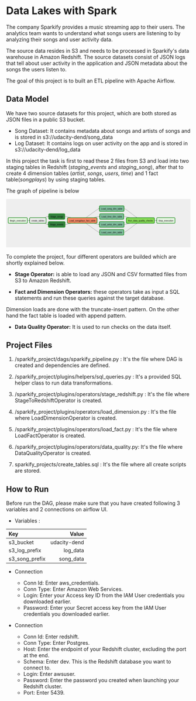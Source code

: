# Data Lakes with Spark 


The company Sparkify provides a music streaming app to their users. The analytics team wants to understand what songs users are listening to by analyzing their songs and user activity data. 

The source data resides in S3 and needs to be processed in Sparkify's data warehouse in Amazon Redshift. The source datasets consist of JSON logs that tell about user activity in the application and JSON metadata about the songs the users listen to.


The goal of this project is to built an ETL pipeline with Apache Airflow. 
## Data Model

We have two source datasets for this project, which are both stored as JSON files in a public S3 bucket. 
 * Song Dataset: It contains metadata about songs and artists of songs and is stored in s3://udacity-dend/song_data
 * Log Dataset: It contains logs on user activity on the app and is stored in s3://udacity-dend/log_data

In this project the task is first to read these 2 files from S3 and load into two staging tables in Redshift (*staging_events* and *staging_song*), after that to create 4 dimension tables (*artist*, *songs*, *users*, *time*) and 1 fact table(*songplays*) by using staging tables. 

The graph of pipeline is below

![Image of airflow graph](https://github.com/gizunkar/data_engineering_projects/blob/master/Project_5_Data_Pipeline_With_Apache_Airflow/img/sparkify_pipeline.png?raw=true)


To complete the project, four different operators are builded which are shortly explained below.

 * **Stage Operator:** is able to load any JSON and CSV formatted files from S3 to Amazon Redshift.

 * **Fact and Dimension Operators:** these operators take as input a SQL statements and run these queries against the target database. 

 Dimension loads are done with the truncate-insert pattern. On the other hand the fact table is loaded with append pattern. 

 * **Data Quality Operator:** It is used to run checks on the data itself. 



## Project Files  

1. /sparkify_project/dags/sparkify_pipeline.py : It's the file where DAG is created and dependencies are defined. 

2. /sparkify_project/plugins/helpers/sql_queries.py : It's a provided SQL helper class to run data transformations.

3. /sparkify_project/plugins/operators/stage_redshift.py : It's the file where StageToRedshiftOperator is created.  

4. /sparkify_project/plugins/operators/load_dimension.py : It's the file where LoadDimensionOperator is created.

5. /sparkify_project/plugins/operators/load_fact.py : It's the file where LoadFactOperator is created.

6. /sparkify_project/plugins/operators/data_quality.py: It's the file where DataQualityOperator is created. 

7. sparkify_projects/create_tables.sql : It's the file where all create scripts are stored. 


## How to Run 

Before run the DAG, please make sure that you have created following 3 variables and 2 connections on airflow UI. 

 * Variables : 

|Key			| Value		
| :---         	|        ---:  |			
| s3_bucket    	| udacity-dend |
| s3_log_prefix	| log_data	   |
| s3_song_prefix| song_data	   |

 * Connection

	 * Conn Id: Enter aws_credentials.
	 * Conn Type: Enter Amazon Web Services.
	 * Login: Enter your Access key ID from the IAM User credentials you downloaded earlier.
	 * Password: Enter your Secret access key from the IAM User credentials you downloaded earlier.

* Connection 

	 * Conn Id: Enter redshift.
	 * Conn Type: Enter Postgres.
	 * Host: Enter the endpoint of your Redshift cluster, excluding the port at the end.
	 * Schema: Enter dev. This is the Redshift database you want to connect to.
	 * Login: Enter awsuser.
	 * Password: Enter the password you created when launching your Redshift cluster.
	 * Port: Enter 5439.


